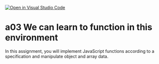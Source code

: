 [![Open in Visual Studio Code](https://classroom.github.com/assets/open-in-vscode-f059dc9a6f8d3a56e377f745f24479a46679e63a5d9fe6f495e02850cd0d8118.svg)](https://classroom.github.com/online_ide?assignment_repo_id=5983560&assignment_repo_type=AssignmentRepo)
# a03 We can learn to function in this environment
In this assignment, you will implement JavaScript functions according to a specification and manipulate object and array data.
